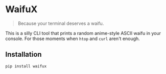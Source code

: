 # WaifuX

> Because your terminal deserves a waifu.

This is a silly CLI tool that prints a random anime-style ASCII waifu in your console. For those moments when `htop` and `curl` aren't enough.

## Installation

```bash
pip install waifux
